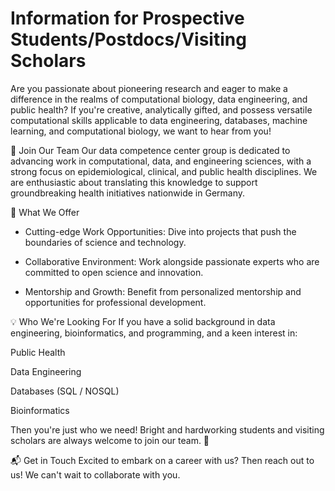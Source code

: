 # Information for Prospective Students/Postdocs/Visiting Scholars
Are you passionate about pioneering research and eager to make a difference in the realms of computational biology, data engineering, and public health? If you're creative, analytically gifted, and possess versatile computational skills applicable to data engineering, databases, machine learning, and computational biology, we want to hear from you!

🧠 Join Our Team
Our data competence center group is dedicated to advancing work in computational, data, and engineering sciences, with a strong focus on epidemiological, clinical, and public health disciplines. We are enthusiastic about translating this knowledge to support groundbreaking health initiatives nationwide in Germany.

🌟 What We Offer
- Cutting-edge Work Opportunities: Dive into projects that push the boundaries of science and technology.

- Collaborative Environment: Work alongside passionate experts who are committed to open science and innovation.

- Mentorship and Growth: Benefit from personalized mentorship and opportunities for professional development.

💡 Who We're Looking For
If you have a solid background in data engineering, bioinformatics, and programming, and a keen interest in:

Public Health

Data Engineering

Databases (SQL / NOSQL) 

Bioinformatics

Then you're just who we need! Bright and hardworking students and visiting scholars are always welcome to join our team. 🚀

📬 Get in Touch
Excited to embark on a career with us? Then reach out to us! We can't wait to collaborate with you.